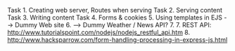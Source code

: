 Task 1. Creating web server, Routes when serving 
Task 2. Serving content
Task 3. Writing content
Task 4. Forms & cookies
5. Using templates in EJS --> Dummy Web site 
6. --> Dummy Weather / News API?
7. 7. REST API: http://www.tutorialspoint.com/nodejs/nodejs_restful_api.htm
8. http://www.hacksparrow.com/form-handling-processing-in-express-js.html